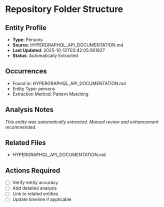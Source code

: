 # Repository Folder Structure

## Entity Profile
- **Type**: Persons
- **Source**: HYPERGRAPHQL_API_DOCUMENTATION.md
- **Last Updated**: 2025-10-12T03:42:05.061927
- **Status**: Automatically Extracted

## Occurrences
- Found in: HYPERGRAPHQL_API_DOCUMENTATION.md
- Entity Type: persons
- Extraction Method: Pattern Matching

## Analysis Notes
*This entity was automatically extracted. Manual review and enhancement recommended.*

## Related Files
- HYPERGRAPHQL_API_DOCUMENTATION.md

## Actions Required
- [ ] Verify entity accuracy
- [ ] Add detailed analysis
- [ ] Link to related entities
- [ ] Update timeline if applicable
